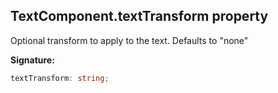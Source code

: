 
## TextComponent.textTransform property

Optional transform to apply to the text. Defaults to "none"

**Signature:**

```typescript
textTransform: string;
```
